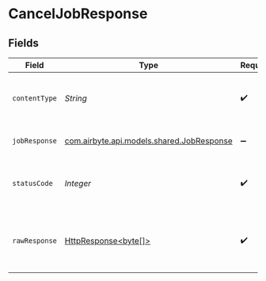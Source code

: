 # CancelJobResponse


## Fields

| Field                                                                                                                                       | Type                                                                                                                                        | Required                                                                                                                                    | Description                                                                                                                                 | Example                                                                                                                                     |
| ------------------------------------------------------------------------------------------------------------------------------------------- | ------------------------------------------------------------------------------------------------------------------------------------------- | ------------------------------------------------------------------------------------------------------------------------------------------- | ------------------------------------------------------------------------------------------------------------------------------------------- | ------------------------------------------------------------------------------------------------------------------------------------------- |
| `contentType`                                                                                                                               | *String*                                                                                                                                    | :heavy_check_mark:                                                                                                                          | HTTP response content type for this operation                                                                                               |                                                                                                                                             |
| `jobResponse`                                                                                                                               | [com.airbyte.api.models.shared.JobResponse](../../models/shared/JobResponse.md)                                                             | :heavy_minus_sign:                                                                                                                          | Cancel a Job.                                                                                                                               | {"id":"18dccc91-0ab1-4f72-9ed7-0b8fc27c5826","status":"running","jobType":"sync","startTime":"2023-03-25T01:30:50Z","duration":"PT8H6M12S"} |
| `statusCode`                                                                                                                                | *Integer*                                                                                                                                   | :heavy_check_mark:                                                                                                                          | HTTP response status code for this operation                                                                                                |                                                                                                                                             |
| `rawResponse`                                                                                                                               | [HttpResponse<byte[]>](https://docs.oracle.com/en/java/javase/11/docs/api/java.net.http/java/net/http/HttpResponse.html)                    | :heavy_check_mark:                                                                                                                          | Raw HTTP response; suitable for custom response parsing                                                                                     |                                                                                                                                             |